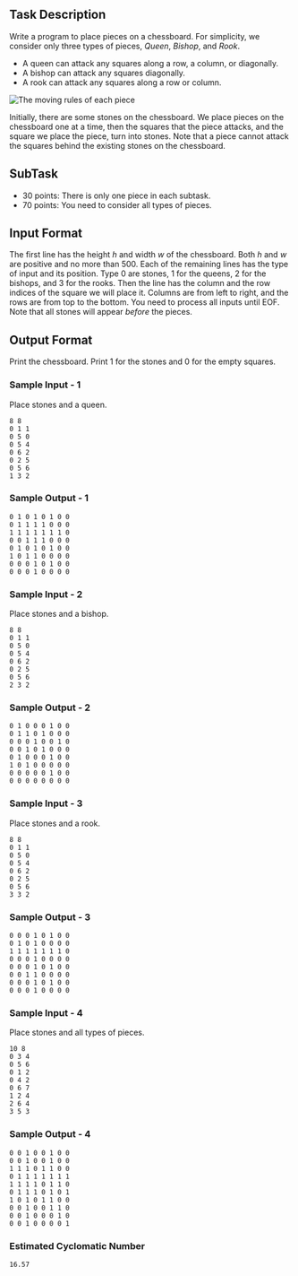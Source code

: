 ## Task Description
Write a program to place pieces on a chessboard. 
For simplicity, we consider only three types of pieces, *Queen*, *Bishop*, and *Rook*. 

- A queen can attack any squares along a row, a column, or diagonally.
- A bishop can attack any squares diagonally.
- A rook can attack any squares along a row or column.

![The moving rules of each piece](/images/problems/10289.png)

Initially, there are some stones on the chessboard.
We place pieces on the chessboard one at a time, then the squares that the piece attacks, and the square we place the piece, turn into stones.
Note that a piece cannot attack the squares behind the existing stones on the chessboard.


## SubTask
- 30 points: There is only one piece in each subtask.
- 70 points: You need to consider all types of pieces.

## Input Format

The first line has the height $h$ and width $w$ of the chessboard. 
Both $h$ and $w$ are positive and no more than 500.
Each of the remaining lines has the type of input and its position.
Type 0 are stones, 1 for the queens, 2 for the bishops, and 3 for the rooks.
Then the line has the column and the row indices of the square we will place it.
Columns are from left to right, and the rows are from top to the bottom.
You need to process all inputs until EOF.
Note that all stones will appear *before* the pieces.

## Output Format

Print the chessboard.
Print 1 for the stones and 0 for the empty squares.

### Sample Input - 1
Place stones and a queen.
```
8 8
0 1 1 
0 5 0
0 5 4 
0 6 2 
0 2 5 
0 5 6 
1 3 2
```

### Sample Output - 1

```
0 1 0 1 0 1 0 0
0 1 1 1 1 0 0 0
1 1 1 1 1 1 1 0
0 0 1 1 1 0 0 0
0 1 0 1 0 1 0 0
1 0 1 1 0 0 0 0
0 0 0 1 0 1 0 0
0 0 0 1 0 0 0 0
```

### Sample Input - 2
Place stones and a bishop.
```
8 8
0 1 1 
0 5 0
0 5 4 
0 6 2 
0 2 5 
0 5 6 
2 3 2 
```

### Sample Output - 2
```
0 1 0 0 0 1 0 0 
0 1 1 0 1 0 0 0 
0 0 0 1 0 0 1 0 
0 0 1 0 1 0 0 0 
0 1 0 0 0 1 0 0 
1 0 1 0 0 0 0 0 
0 0 0 0 0 1 0 0 
0 0 0 0 0 0 0 0 
```

### Sample Input - 3
Place stones and a rook.
```
8 8
0 1 1 
0 5 0
0 5 4 
0 6 2 
0 2 5 
0 5 6 
3 3 2 
```

### Sample Output - 3
```
0 0 0 1 0 1 0 0 
0 1 0 1 0 0 0 0 
1 1 1 1 1 1 1 0 
0 0 0 1 0 0 0 0 
0 0 0 1 0 1 0 0 
0 0 1 1 0 0 0 0 
0 0 0 1 0 1 0 0 
0 0 0 1 0 0 0 0 
```

### Sample Input - 4
Place stones and all types of pieces.
```
10 8
0 3 4
0 5 6
0 1 2
0 4 2
0 6 7
1 2 4
2 6 4
3 5 3
```

### Sample Output - 4
```
0 0 1 0 0 1 0 0 
0 0 1 0 0 1 0 0 
1 1 1 0 1 1 0 0 
0 1 1 1 1 1 1 1 
1 1 1 1 0 1 1 0 
0 1 1 1 0 1 0 1 
1 0 1 0 1 1 0 0 
0 0 1 0 0 1 1 0 
0 0 1 0 0 0 1 0 
0 0 1 0 0 0 0 1 
```

### Estimated Cyclomatic Number
```
16.57
```
